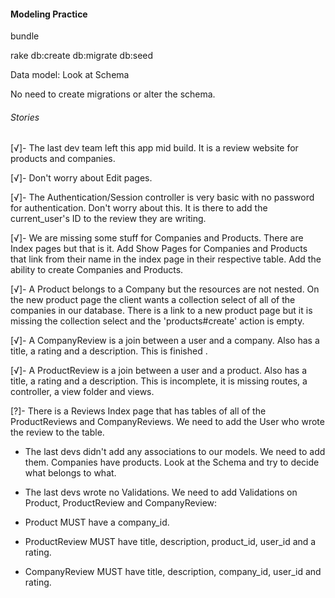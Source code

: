 #### Modeling Practice

bundle

rake db:create db:migrate db:seed

Data model: Look at Schema

No need to create migrations or alter the schema.

###### Stories

[√]- The last dev team left this app mid build. It is a review website for products and companies.

[√]- Don't worry about Edit pages.

[√]- The Authentication/Session controller is very basic with no password for authentication. Don't worry about this. It is there to add the current_user's ID to the review they are writing.

[√]- We are missing some stuff for Companies and Products. There are Index pages but that is it. Add Show Pages for Companies and Products that link from their name in the index page in their respective table. Add the ability to create Companies and Products.

[√]- A Product belongs to a Company but the resources are not nested. On the new product page the client wants a collection select of all of the companies in our database. There is a link to a new product page but it is missing the collection select and the 'products#create' action is empty.

[√]- A CompanyReview is a join between a user and a company. Also has a title, a rating and a description. This is finished .

[√]- A ProductReview is a join between a user and a product. Also has a title, a rating and a description. This is incomplete, it is missing routes, a controller, a view folder and views.

[?]- There is a Reviews Index page that has tables of all of the ProductReviews and CompanyReviews. We need to add the User who wrote the review to the table.

- The last devs didn't add any associations to our models. We need to add them. Companies have products. Look at the Schema and try to decide what belongs to what.

- The last devs wrote no Validations. We need to add Validations on Product, ProductReview and CompanyReview:

-  Product MUST have a company_id.

-  ProductReview MUST have  title, description, product_id, user_id and a rating.

-  CompanyReview MUST have title, description, company_id,  user_id and   rating.
